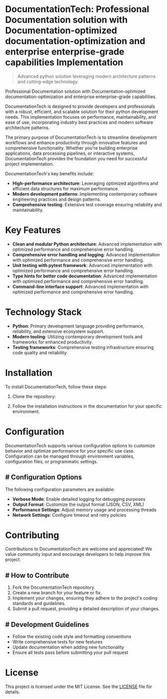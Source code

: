 <!-- fallback_DocumentationTech_20250810045807_69872 -->

# DocumentationTech: Professional Documentation solution with Documentation-optimized documentation-optimization and enterprise enterprise-grade capabilities Implementation
> Advanced python solution leveraging modern architecture patterns and cutting-edge technology.

Professional Documentation solution with Documentation-optimized documentation-optimization and enterprise enterprise-grade capabilities.

DocumentationTech is designed to provide developers and professionals with a robust, efficient, and scalable solution for their python development needs. This implementation focuses on performance, maintainability, and ease of use, incorporating industry best practices and modern software architecture patterns.

The primary purpose of DocumentationTech is to streamline development workflows and enhance productivity through innovative features and comprehensive functionality. Whether you're building enterprise applications, data processing pipelines, or interactive systems, DocumentationTech provides the foundation you need for successful project implementation.

DocumentationTech's key benefits include:

* **High-performance architecture**: Leveraging optimized algorithms and efficient data structures for maximum performance.
* **Modern development patterns**: Implementing contemporary software engineering practices and design patterns.
* **Comprehensive testing**: Extensive test coverage ensuring reliability and maintainability.

# Key Features

* **Clean and modular Python architecture**: Advanced implementation with optimized performance and comprehensive error handling.
* **Comprehensive error handling and logging**: Advanced implementation with optimized performance and comprehensive error handling.
* **Unit testing with pytest framework**: Advanced implementation with optimized performance and comprehensive error handling.
* **Type hints for better code documentation**: Advanced implementation with optimized performance and comprehensive error handling.
* **Command-line interface support**: Advanced implementation with optimized performance and comprehensive error handling.

# Technology Stack

* **Python**: Primary development language providing performance, reliability, and extensive ecosystem support.
* **Modern tooling**: Utilizing contemporary development tools and frameworks for enhanced productivity.
* **Testing frameworks**: Comprehensive testing infrastructure ensuring code quality and reliability.

# Installation

To install DocumentationTech, follow these steps:

1. Clone the repository:


2. Follow the installation instructions in the documentation for your specific environment.

# Configuration

DocumentationTech supports various configuration options to customize behavior and optimize performance for your specific use case. Configuration can be managed through environment variables, configuration files, or programmatic settings.

## # Configuration Options

The following configuration parameters are available:

* **Verbose Mode**: Enable detailed logging for debugging purposes
* **Output Format**: Customize the output format (JSON, CSV, XML)
* **Performance Settings**: Adjust memory usage and processing threads
* **Network Settings**: Configure timeout and retry policies

# Contributing

Contributions to DocumentationTech are welcome and appreciated! We value community input and encourage developers to help improve this project.

## # How to Contribute

1. Fork the DocumentationTech repository.
2. Create a new branch for your feature or fix.
3. Implement your changes, ensuring they adhere to the project's coding standards and guidelines.
4. Submit a pull request, providing a detailed description of your changes.

## # Development Guidelines

* Follow the existing code style and formatting conventions
* Write comprehensive tests for new features
* Update documentation when adding new functionality
* Ensure all tests pass before submitting your pull request

# License

This project is licensed under the MIT License. See the [LICENSE](https://github.com/laurindoisaac/DocumentationTech/blob/main/LICENSE) file for details.
